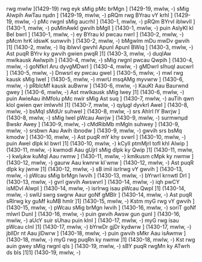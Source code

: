 rwg mwlw ](1429-19)
rwg eyk sMig pMc brMgn ] (1429-19, mwlw, -)
sMig Alwpih AwTau nµdn ] (1429-19, mwlw, -)
pRQm rwg BYrau vY krhI ] (1429-19, mwlw, -)
pMc rwgnI sMig aucrhI ] (1430-1, mwlw, -)
pRQm BYrvI iblwvlI ] (1430-1, mwlw, -)
puMinAwkI gwvih bMglI ] (1430-1, mwlw, -)
puin AslyKI kI BeI bwrI ] (1430-1, mwlw, -)
ey BYrau kI pwcau nwrI ] (1430-2, mwlw, -)
pMcm hrK idswK sunwvih ] (1430-2, mwlw, -)
bMgwlm mDu mwDv gwvih ]1] (1430-2, mwlw, -)
llq iblwvl gwvhI ApunI ApunI BWiq ] (1430-3, mwlw, -)
Ast puqR BYrv ky gwvih gwien pwqR ]1] (1430-3, mwlw, -)
duqIAw mwlkausk Awlwpih ] (1430-4, mwlw, -)
sMig rwgnI pwcau Qwpih ] (1430-4, mwlw, -)
goNfkrI Aru dyvgMDwrI ] (1430-4, mwlw, -)
gMDwrI sIhuqI aucwrI ] (1430-5, mwlw, -)
DnwsrI ey pwcau gweI ] (1430-5, mwlw, -)
mwl rwg kausk sMig lweI ] (1430-5, mwlw, -)
mwrU msqAMg myvwrw ] (1430-6, mwlw, -)
pRblcMf kausk auBwrw ] (1430-6, mwlw, -)
KauKt Aau Baurwnd gwey ] (1430-6, mwlw, -)
Ast mwlkausk sMig lwey ]1] (1430-6, mwlw, -)
puin AwieAau ihMfolu pMc nwir sMig Ast suq ] (1430-7, mwlw, -)
auTih qwn klol gwien qwr imlwvhI ]1] (1430-7, mwlw, -)
qylµgI dyvkrI AweI ] (1430-8, mwlw, -)
bsMqI sMdUr suhweI ] (1430-8, mwlw, -)
srs AhIrI lY Bwrjw ] (1430-8, mwlw, -)
sMig lweI pWcau Awrjw ] (1430-9, mwlw, -)
surmwnµd Bwskr Awey ] (1430-9, mwlw, -)
cMdRibMb mMgln suhwey ] (1430-9, mwlw, -)
srsbwn Aau Awih ibnodw ] (1430-9, mwlw, -)
gwvih srs bsMq kmodw ] (1430-10, mwlw, -)
Ast puqR mY khy svwrI ] (1430-10, mwlw, -)
puin AweI dIpk kI bwrI ]1] (1430-10, mwlw, -)
kCylI ptmMjrI tofI khI Alwip ] (1430-11, mwlw, -)
kwmodI Aau gUjrI sMig dIpk ky Qwip ]1] (1430-11, mwlw, -)
kwlµkw kuMql Aau rwmw ] (1430-11, mwlw, -)
kmlkusm cMpk ky nwmw ] (1430-12, mwlw, -)
gaurw Aau kwnrw kl´wnw ] (1430-12, mwlw, -)
Ast puqR dIpk ky jwnw ]1] (1430-12, mwlw, -)
sB imil isrIrwg vY gwvih ] (1430-13, mwlw, -)
pWcau sMig brMgn lwvih ] (1430-13, mwlw, -)
bYrwrI krnwtI DrI ] (1430-13, mwlw, -)
gvrI gwvih AwswvrI ] (1430-14, mwlw, -)
iqh pwCY isMDvI AlwpI ] (1430-14, mwlw, -)
isrIrwg isau pWcau QwpI ]1] (1430-14, mwlw, -)
swlU swrg swgrw Aaur goNf gMBIr ] (1430-14, mwlw, -)
Ast puqR sRIrwg ky guMf kuMB hmIr ]1] (1430-15, mwlw, -)
Kstm myG rwg vY gwvih ] (1430-15, mwlw, -)
pWcau sMig brMgn lwvih ] (1430-16, mwlw, -)
soriT goNf mlwrI DunI ] (1430-16, mwlw, -)
puin gwvih Awsw gun gunI ] (1430-16, mwlw, -)
aUcY suir sUhau puin kInI ] (1430-17, mwlw, -)
myG rwg isau pWcau cInI ]1] (1430-17, mwlw, -)
bYrwDr gjDr kydwrw ] (1430-17, mwlw, -)
jblIDr nt Aau jlDwrw ] (1430-18, mwlw, -)
puin gwvih sMkr Aau isAwmw ] (1430-18, mwlw, -)
myG rwg puqRn ky nwmw ]1] (1430-18, mwlw, -)
Kst rwg auin gwey sMig rwgnI qIs ] (1430-19, mwlw, -)
sBY puqR rwgMn ky ATwrh ds bIs ]1]1] (1430-19, mwlw, -)




